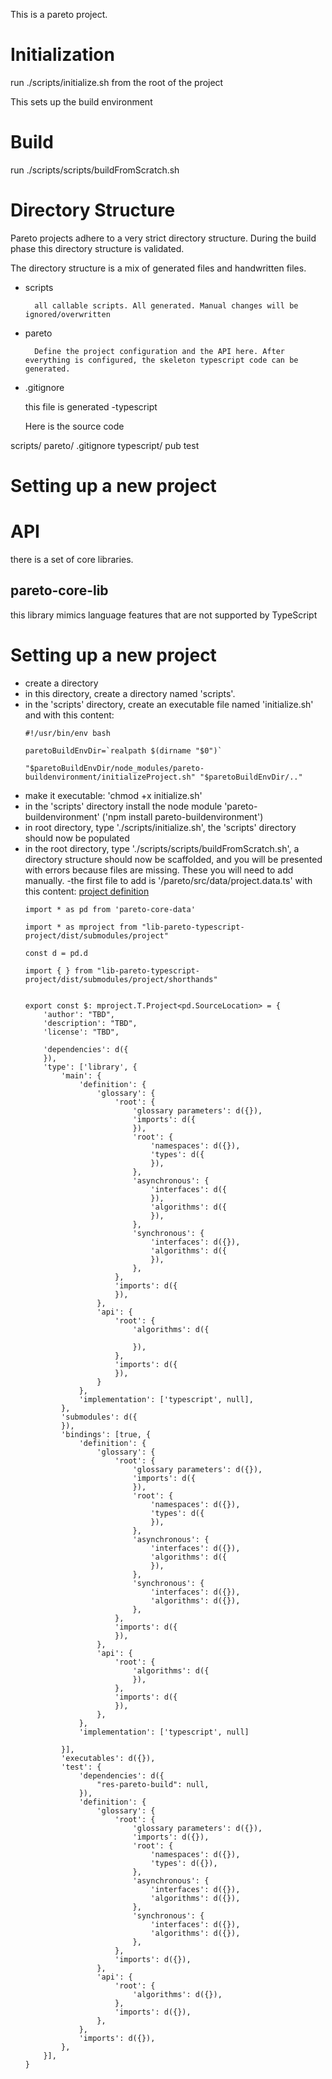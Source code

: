 This is a pareto project.

# Initialization

run ./scripts/initialize.sh from the root of the project

This sets up the build environment

# Build

run ./scripts/scripts/buildFromScratch.sh

# Directory Structure

Pareto projects adhere to a very strict directory structure. During the build phase this directory structure is validated.

The directory structure is a mix of generated files and handwritten files.

- scripts

        all callable scripts. All generated. Manual changes will be ignored/overwritten
- pareto

        Define the project configuration and the API here. After everything is configured, the skeleton typescript code can be generated. 

- .gitignore 

    this file is generated
-typescript

    Here is the source code

scripts/
pareto/
.gitignore
typescript/
    pub
    test

# Setting up a new project

# API

there is a set of core libraries.

## pareto-core-lib

this library mimics language features that are not supported by TypeScript

# Setting up a new project

- create a directory
- in this directory, create a directory named 'scripts'.
- in the 'scripts' directory, create an executable file named 'initialize.sh' and with this content:
    ```
    #!/usr/bin/env bash

    paretoBuildEnvDir=`realpath $(dirname "$0")`

    "$paretoBuildEnvDir/node_modules/pareto-buildenvironment/initializeProject.sh" "$paretoBuildEnvDir/.."
    ```
- make it executable: 'chmod +x initialize.sh'
- in the 'scripts' directory install the node module 'pareto-buildenvironment' ('npm install pareto-buildenvironment')
- in root directory, type './scripts/initialize.sh', the 'scripts' directory should now be populated
- in the root directory, type './scripts/scripts/buildFromScratch.sh', a directory structure should now be scaffolded, and you will be presented with errors because files are missing. These you will need to add manually.
-the first file to add is '/pareto/src/data/project.data.ts' with this content: [project definition](./templates/pareto%20definition.ts)
    ```
    import * as pd from 'pareto-core-data'

    import * as mproject from "lib-pareto-typescript-project/dist/submodules/project"

    const d = pd.d

    import { } from "lib-pareto-typescript-project/dist/submodules/project/shorthands"


    export const $: mproject.T.Project<pd.SourceLocation> = {
        'author': "TBD",
        'description': "TBD",
        'license': "TBD",

        'dependencies': d({
        }),
        'type': ['library', {
            'main': {
                'definition': {
                    'glossary': {
                        'root': {
                            'glossary parameters': d({}),
                            'imports': d({
                            }),
                            'root': {
                                'namespaces': d({}),
                                'types': d({
                                }),
                            },
                            'asynchronous': {
                                'interfaces': d({
                                }),
                                'algorithms': d({
                                }),
                            },
                            'synchronous': {
                                'interfaces': d({}),
                                'algorithms': d({
                                }),
                            },
                        },
                        'imports': d({
                        }),
                    },
                    'api': {
                        'root': {
                            'algorithms': d({

                            }),
                        },
                        'imports': d({
                        }),
                    }
                },
                'implementation': ['typescript', null],
            },
            'submodules': d({
            }),
            'bindings': [true, {
                'definition': {
                    'glossary': {
                        'root': {
                            'glossary parameters': d({}),
                            'imports': d({
                            }),
                            'root': {
                                'namespaces': d({}),
                                'types': d({
                                }),
                            },
                            'asynchronous': {
                                'interfaces': d({}),
                                'algorithms': d({
                                }),
                            },
                            'synchronous': {
                                'interfaces': d({}),
                                'algorithms': d({}),
                            },
                        },
                        'imports': d({
                        }),
                    },
                    'api': {
                        'root': {
                            'algorithms': d({
                            }),
                        },
                        'imports': d({
                        }),
                    },
                },
                'implementation': ['typescript', null]

            }],
            'executables': d({}),
            'test': {
                'dependencies': d({
                    "res-pareto-build": null,
                }),
                'definition': {
                    'glossary': {
                        'root': {
                            'glossary parameters': d({}),
                            'imports': d({}),
                            'root': {
                                'namespaces': d({}),
                                'types': d({}),
                            },
                            'asynchronous': {
                                'interfaces': d({}),
                                'algorithms': d({}),
                            },
                            'synchronous': {
                                'interfaces': d({}),
                                'algorithms': d({}),
                            },
                        },
                        'imports': d({}),
                    },
                    'api': {
                        'root': {
                            'algorithms': d({}),
                        },
                        'imports': d({}),
                    },
                },
                'imports': d({}),
            },
        }],
    }
    ```

